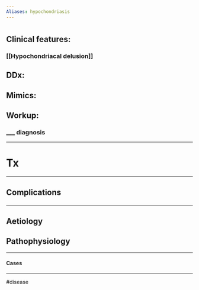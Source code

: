 ```yaml
---
Aliases: hypochondriasis
---
```

# 
## Clinical features:
### [[Hypochondriacal delusion]]
## DDx:
###
## Mimics:
###
## Workup:
### ___ diagnosis
---
# Tx

---
## Complications
###

---
## Aetiology
## Pathophysiology

---
#### Cases


---
#disease 